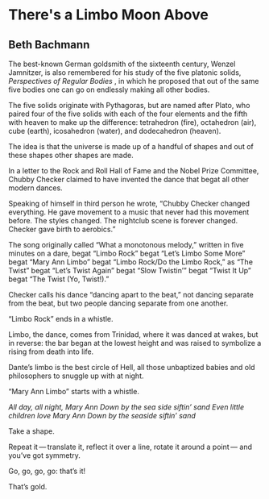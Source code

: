 # There's a Limbo Moon Above
## Beth Bachmann
The best-known German goldsmith of the sixteenth century, Wenzel Jamnitzer, is
also remembered for his study of the five platonic solids, _Perspectives of
Regular Bodies_ , in which he proposed that out of the same five bodies one
can go on endlessly making all other bodies.

The five solids originate with Pythagoras, but are named after Plato, who
paired four of the five solids with each of the four elements and the fifth
with heaven to make up the difference: tetrahedron (fire), octahedron (air),
cube (earth), icosahedron (water), and dodecahedron (heaven).

The idea is that the universe is made up of a handful of shapes and out of
these shapes other shapes are made.

In a letter to the Rock and Roll Hall of Fame and the Nobel Prize Committee,
Chubby Checker claimed to have invented the dance that begat all other modern
dances.

Speaking of himself in third person he wrote, “Chubby Checker changed
everything. He gave movement to a music that never had this movement before.
The styles changed. The nightclub scene is forever changed. Checker gave birth
to aerobics.”

The song originally called “What a monotonous melody,” written in five minutes
on a dare, begat “Limbo Rock” begat “Let’s Limbo Some More” begat “Mary Ann
Limbo” begat “Limbo Rock/Do the Limbo Rock,” as “The Twist” begat “Let’s Twist
Again” begat “Slow Twistin’” begat “Twist It Up” begat “The Twist (Yo,
Twist!).”

Checker calls his dance “dancing apart to the beat,” not dancing separate from
the beat, but two people dancing separate from one another.

“Limbo Rock” ends in a whistle.

Limbo, the dance, comes from Trinidad, where it was danced at wakes, but in
reverse: the bar began at the lowest height and was raised to symbolize a
rising from death into life.

Dante’s limbo is the best circle of Hell, all those unbaptized babies and old
philosophers to snuggle up with at night.

“Mary Ann Limbo” starts with a whistle.

 _All day, all night, Mary Ann
Down by the sea side siftin’ sand
Even little children love Mary Ann
Down by the seaside siftin’ sand_

Take a shape.

Repeat it — translate it, reflect it over a line, rotate it around a point —
and you’ve got symmetry.

Go, go, go, go: that’s it!

That’s gold.